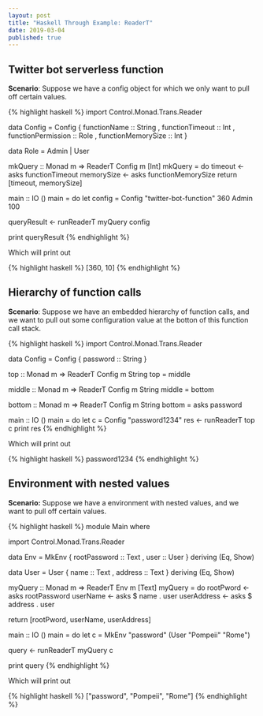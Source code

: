 ```yaml
---
layout: post
title: "Haskell Through Example: ReaderT"
date: 2019-03-04
published: true
---
```


## Twitter bot serverless function

**Scenario**: Suppose we have a config object for which we only want to pull off certain values.

{% highlight haskell %}
import Control.Monad.Trans.Reader

data Config = Config
  { functionName       :: String
  , functionTimeout    :: Int
  , functionPermission :: Role
  , functionMemorySize :: Int
  }
  
data Role = Admin | User

mkQuery :: Monad m => ReaderT Config m [Int]
mkQuery = do
  timeout    <- asks functionTimeout
  memorySize <- asks functionMemorySize
  return [timeout, memorySize]

main :: IO ()
main = do
  let config = Config "twitter-bot-function" 360 Admin 100

  queryResult <- runReaderT myQuery config

  print queryResult
{% endhighlight %}

Which will print out 

{% highlight haskell %}
[360, 10]
{% endhighlight %}

## Hierarchy of function calls

**Scenario**: Suppose we have an embedded hierarchy of function calls, and we want to pull out some configuration value at the botton of this function call stack.

{% highlight haskell %}
import Control.Monad.Trans.Reader

data Config = Config { password :: String }

top :: Monad m => ReaderT Config m String
top = middle

middle :: Monad m => ReaderT Config m String
middle = bottom

bottom :: Monad m => ReaderT Config m String
bottom = asks password

main :: IO ()
main = do
  let c = Config "password1234"
  res <- runReaderT top c
  print res
{% endhighlight %}

Which will print out 

{% highlight haskell %}
password1234
{% endhighlight %}

## Environment with nested values

**Scenario:** Suppose we have a environment with nested values, and we want to pull off certain values.

{% highlight haskell %}
module Main where

import Control.Monad.Trans.Reader

data Env = MkEnv 
  { rootPassword :: Text
  , user         :: User 
  } deriving (Eq, Show)

data User = User 
  { name     :: Text
  , address  :: Text
  } deriving (Eq, Show)

myQuery :: Monad m => ReaderT Env m [Text]
myQuery = do
  rootPword   <- asks rootPassword
  userName    <- asks $ name . user
  userAddress <- asks $ address . user

  return [rootPword, userName, userAddress]

main :: IO ()
main = do
  let c = MkEnv "password" (User "Pompeii" "Rome")

  query <- runReaderT myQuery c

  print query
{% endhighlight %}

Which will print out 

{% highlight haskell %}
["password", "Pompeii", "Rome"]
{% endhighlight %}
